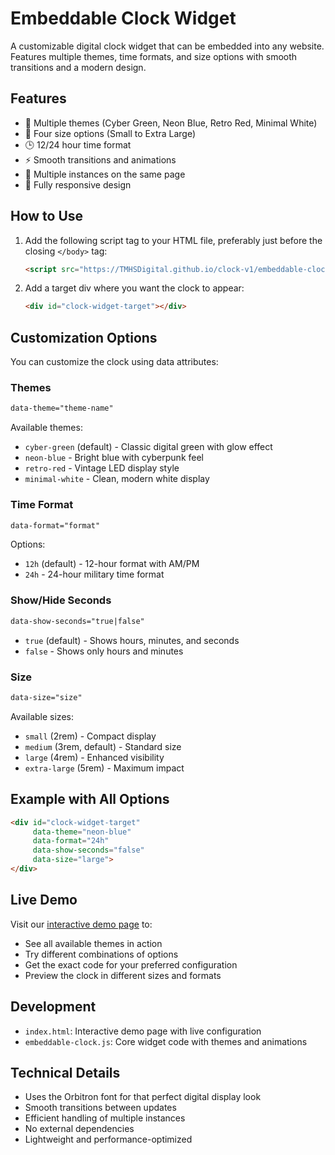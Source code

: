 # Embeddable Clock Widget

A customizable digital clock widget that can be embedded into any website. Features multiple themes, time formats, and size options with smooth transitions and a modern design.

## Features

- 🎨 Multiple themes (Cyber Green, Neon Blue, Retro Red, Minimal White)
- 📐 Four size options (Small to Extra Large)
- 🕒 12/24 hour time format
- ⚡ Smooth transitions and animations
- 🎯 Multiple instances on the same page
- 📱 Fully responsive design

## How to Use

1. Add the following script tag to your HTML file, preferably just before the closing `</body>` tag:

    ```html
    <script src="https://TMHSDigital.github.io/clock-v1/embeddable-clock.js" defer></script>
    ```

2. Add a target div where you want the clock to appear:

    ```html
    <div id="clock-widget-target"></div>
    ```

## Customization Options

You can customize the clock using data attributes:

### Themes
```html
data-theme="theme-name"
```
Available themes:
- `cyber-green` (default) - Classic digital green with glow effect
- `neon-blue` - Bright blue with cyberpunk feel
- `retro-red` - Vintage LED display style
- `minimal-white` - Clean, modern white display

### Time Format
```html
data-format="format"
```
Options:
- `12h` (default) - 12-hour format with AM/PM
- `24h` - 24-hour military time format

### Show/Hide Seconds
```html
data-show-seconds="true|false"
```
- `true` (default) - Shows hours, minutes, and seconds
- `false` - Shows only hours and minutes

### Size
```html
data-size="size"
```
Available sizes:
- `small` (2rem) - Compact display
- `medium` (3rem, default) - Standard size
- `large` (4rem) - Enhanced visibility
- `extra-large` (5rem) - Maximum impact

## Example with All Options

```html
<div id="clock-widget-target"
     data-theme="neon-blue"
     data-format="24h"
     data-show-seconds="false"
     data-size="large">
</div>
```

## Live Demo

Visit our [interactive demo page](https://TMHSDigital.github.io/clock-v1/) to:
- See all available themes in action
- Try different combinations of options
- Get the exact code for your preferred configuration
- Preview the clock in different sizes and formats

## Development

- `index.html`: Interactive demo page with live configuration
- `embeddable-clock.js`: Core widget code with themes and animations

## Technical Details

- Uses the Orbitron font for that perfect digital display look
- Smooth transitions between updates
- Efficient handling of multiple instances
- No external dependencies
- Lightweight and performance-optimized
